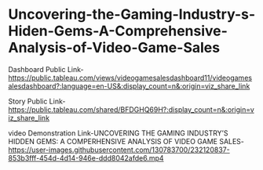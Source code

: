 # Uncovering-the-Gaming-Industry-s-Hiden-Gems-A-Comprehensive-Analysis-of-Video-Game-Sales

Dashboard Public Link-https://public.tableau.com/views/videogamesalesdashboard11/videogamesalesdashboard?:language=en-US&:display_count=n&:origin=viz_share_link


Story Public Link-https://public.tableau.com/shared/BFDGHQ69H?:display_count=n&:origin=viz_share_link


video Demonstration Link-UNCOVERING THE GAMING INDUSTRY’S HIDDEN GEMS: A COMPERHENSIVE 
ANALYSIS OF VIDEO GAME SALES-https://user-images.githubusercontent.com/130783700/232120837-853b3fff-454d-4d14-946e-ddd8042afde6.mp4



